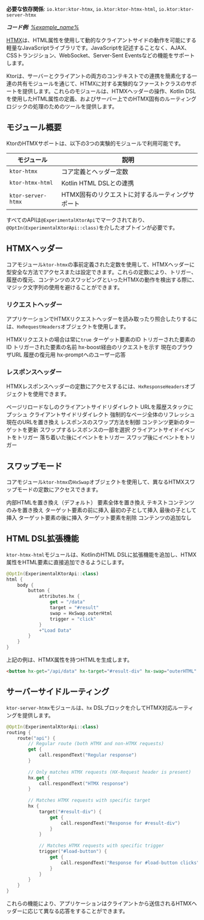[//]: # (title: HTMX連携)

<show-structure for="chapter" depth="2"/>
<primary-label ref="experimental"/>

<tldr>
<p>
<b>必要な依存関係</b>: <code>io.ktor:ktor-htmx</code>, <code>io.ktor:ktor-htmx-html</code>,
<code>io.ktor:ktor-server-htmx</code>
</p>
<var name="example_name" value="htmx-integration"/>
<p>
    <b>コード例</b>:
    <a href="https://github.com/ktorio/ktor-documentation/tree/%ktor_version%/codeSnippets/snippets/%example_name%">
        %example_name%
    </a>
</p>
</tldr>

[HTMX](https://htmx.org/)は、HTML属性を使用して動的なクライアントサイドの動作を可能にする軽量なJavaScriptライブラリです。JavaScriptを記述することなく、AJAX、CSSトランジション、WebSocket、Server-Sent Eventsなどの機能をサポートします。

Ktorは、サーバーとクライアントの両方のコンテキストでの連携を簡素化する一連の共有モジュールを通じて、HTMXに対する実験的なファーストクラスのサポートを提供します。これらのモジュールは、HTMXヘッダーの操作、Kotlin DSLを使用したHTML属性の定義、およびサーバー上でのHTMX固有のルーティングロジックの処理のためのツールを提供します。

## モジュール概要

KtorのHTMXサポートは、以下の3つの実験的モジュールで利用可能です。

| モジュール             | 説明                                    |
|--------------------|-----------------------------------------|
| `ktor-htmx`        | コア定義とヘッダー定数                  |
| `ktor-htmx-html`   | Kotlin HTML DSLとの連携                 |
| `ktor-server-htmx` | HTMX固有のリクエストに対するルーティングサポート |

すべてのAPIは`@ExperimentalKtorApi`でマークされており、`@OptIn(ExperimentalKtorApi::class)`を介したオプトインが必要です。

## HTMXヘッダー

コアモジュール`ktor-htmx`の事前定義された定数を使用して、HTMXヘッダーに型安全な方法でアクセスまたは設定できます。これらの定数により、トリガー、履歴の復元、コンテンツのスワッピングといったHTMXの動作を検出する際に、マジック文字列の使用を避けることができます。

### リクエストヘッダー

アプリケーションでHTMXリクエストヘッダーを読み取ったり照合したりするには、`HxRequestHeaders`オブジェクトを使用します。

<deflist type="wide">
<def title="HxRequestHeaders.Request">HTMXリクエストの場合は常に<code>true</code></def>
<def title="HxRequestHeaders.Target">ターゲット要素のID</def>
<def title="HxRequestHeaders.Trigger">トリガーされた要素のID</def>
<def title="HxRequestHeaders.TriggerName">トリガーされた要素の名前</def>
<def title="HxRequestHeaders.Boosted">hx-boost経由のリクエストを示す</def>
<def title="HxRequestHeaders.CurrentUrl">現在のブラウザURL</def>
<def title="HxRequestHeaders.HistoryRestoreRequest">履歴の復元用</def>
<def title="HxRequestHeaders.Prompt">hx-promptへのユーザー応答</def>
</deflist>

### レスポンスヘッダー

HTMXレスポンスヘッダーの定数にアクセスするには、`HxResponseHeaders`オブジェクトを使用できます。

<deflist type="wide">
<def title="HxResponseHeaders.Location">ページリロードなしのクライアントサイドリダイレクト</def>
<def title="HxResponseHeaders.PushUrl">URLを履歴スタックにプッシュ</def>
<def title="HxResponseHeaders.Redirect">クライアントサイドリダイレクト</def>
<def title="HxResponseHeaders.Refresh">強制的なページ全体のリフレッシュ</def>
<def title="HxResponseHeaders.ReplaceUrl">現在のURLを置き換え</def>
<def title="HxResponseHeaders.Reswap">レスポンスのスワップ方法を制御</def>
<def title="HxResponseHeaders.Retarget">コンテンツ更新のターゲットを更新</def>
<def title="HxResponseHeaders.Reselect">スワップするレスポンスの一部を選択</def>
<def title="HxResponseHeaders.Trigger">クライアントサイドイベントをトリガー</def>
<def title="HxResponseHeaders.TriggerAfterSettle">落ち着いた後にイベントをトリガー</def>
<def title="HxResponseHeaders.TriggerAfterSwap">スワップ後にイベントをトリガー</def>
</deflist>

## スワップモード

コアモジュール`ktor-htmx`の`HxSwap`オブジェクトを使用して、異なるHTMXスワップモードの定数にアクセスできます。

<deflist type="medium">
<def title="HxSwap.innerHtml">内部HTMLを置き換え（デフォルト）</def>
<def title="HxSwap.outerHtml ">要素全体を置き換え</def>
<def title="HxSwap.textContent">テキストコンテンツのみを置き換え</def>
<def title="HxSwap.beforeBegin">ターゲット要素の前に挿入</def>
<def title="HxSwap.afterBegin">最初の子として挿入</def>
<def title="HxSwap.beforeEnd">最後の子として挿入</def>
<def title="HxSwap.afterEnd">ターゲット要素の後に挿入</def>
<def title="HxSwap.delete">ターゲット要素を削除</def>
<def title="HxSwap.none">コンテンツの追加なし</def>
</deflist>

## HTML DSL拡張機能

`ktor-htmx-html`モジュールは、KotlinのHTML DSLに拡張機能を追加し、HTMX属性をHTML要素に直接追加できるようにします。

```kotlin
@OptIn(ExperimentalKtorApi::class)
html {
    body {
        button {
            attributes.hx {
                get = "/data"
                target = "#result"
                swap = HxSwap.outerHtml
                trigger = "click"
            }
            +"Load Data"
        }
    }
}
```

上記の例は、HTMX属性を持つHTMLを生成します。

```html
<button hx-get="/api/data" hx-target="#result-div" hx-swap="outerHTML" hx-trigger="click">Load Data</button>
```

## サーバーサイドルーティング

`ktor-server-htmx`モジュールは、`hx` DSLブロックを介してHTMX対応ルーティングを提供します。

```kotlin
@OptIn(ExperimentalKtorApi::class)
routing {
    route("api") {
        // Regular route (both HTMX and non-HTMX requests)
        get {
            call.respondText("Regular response")
        }
        
        // Only matches HTMX requests (HX-Request header is present)
        hx.get {
            call.respondText("HTMX response")
        }
        
        // Matches HTMX requests with specific target
        hx {
            target("#result-div") {
                get {
                    call.respondText("Response for #result-div")
                }
            }
            
            // Matches HTMX requests with specific trigger
            trigger("#load-button") {
                get {
                    call.respondText("Response for #load-button clicks")
                }
            }
        }
    }
}
```

これらの機能により、アプリケーションはクライアントから送信されるHTMXヘッダーに応じて異なる応答をすることができます。